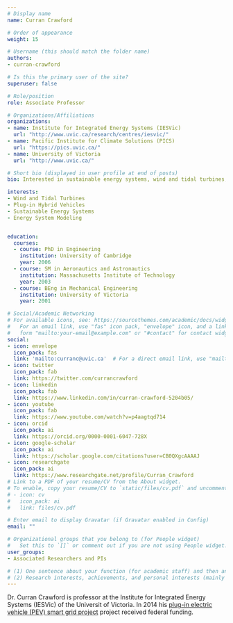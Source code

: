 ```yaml
---
# Display name
name: Curran Crawford

# Order of appearance
weight: 15

# Username (this should match the folder name)
authors:
- curran-crawford

# Is this the primary user of the site?
superuser: false

# Role/position
role: Associate Professor

# Organizations/Affiliations
organizations:
- name: Institute for Integrated Energy Systems (IESVic)
  url: "http://www.uvic.ca/research/centres/iesvic/"
- name: Pacific Institute for Climate Solutions (PICS)
  url: "https://pics.uvic.ca/"
- name: University of Victoria
  url: "http://www.uvic.ca/"

# Short bio (displayed in user profile at end of posts)
bio: Interested in sustainable energy systems, wind and tidal turbines, plug-in hybrid vehicles and energy system modeling.

interests:
- Wind and Tidal Turbines
- Plug-in Hybrid Vehicles
- Sustainable Energy Systems
- Energy System Modeling


education:
  courses:
  - course: PhD in Engineering
    institution: University of Cambridge
    year: 2006
  - course: SM in Aeronautics and Astronautics
    institution: Massachusetts Institute of Technology
    year: 2003
  - course: BEng in Mechanical Engineering
    institution: University of Victoria
    year: 2001

# Social/Academic Networking
# For available icons, see: https://sourcethemes.com/academic/docs/widgets/#icons
#   For an email link, use "fas" icon pack, "envelope" icon, and a link in the
#   form "mailto:your-email@example.com" or "#contact" for contact widget.
social:
- icon: envelope
  icon_pack: fas
  link: 'mailto:curranc@uvic.ca'  # For a direct email link, use "mailto:test@example.org".
- icon: twitter
  icon_pack: fab
  link: https://twitter.com/currancrawford
- icon: linkedin
  icon_pack: fab
  link: https://www.linkedin.com/in/curran-crawford-5204b05/
- icon: youtube
  icon_pack: fab
  link: https://www.youtube.com/watch?v=p4aagtqd714
- icon: orcid
  icon_pack: ai
  link: https://orcid.org/0000-0001-6047-728X
- icon: google-scholar
  icon_pack: ai
  link: https://scholar.google.com/citations?user=CB0QXgcAAAAJ
- icon: researchgate
  icon_pack: ai
  link: https://www.researchgate.net/profile/Curran_Crawford
# Link to a PDF of your resume/CV from the About widget.
# To enable, copy your resume/CV to `static/files/cv.pdf` and uncomment the lines below.  
# - icon: cv
#   icon_pack: ai
#   link: files/cv.pdf

# Enter email to display Gravatar (if Gravatar enabled in Config)
email: ""

# Organizational groups that you belong to (for People widget)
#   Set this to `[]` or comment out if you are not using People widget.  
user_groups:
- Associated Researchers and PIs

# (1) One sentence about your function (for academic staff) and then another sentence about your role(s) within the training network
# (2) Research interests, achievements, and personal interests (mainly for researchers)
---
```


Dr. Curran Crawford is professor at the Institute for Integrated Energy Systems (IESVic) of the Universit of Victoria. In 2014 his [plug-in electric vehicle (PEV) smart grid project](https://www.uvic.ca/news/topics/2014+plug-in-vehicle-project+ring) project received federal funding.
